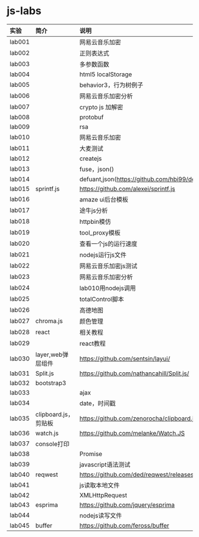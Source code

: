 # js-labs

| 实验     | 简介               | 说明                                                |
|:-------|:-----------------|:--------------------------------------------------|
| lab001 |                  | 网易云音乐加密                                           |
| lab002 |                  | 正则表达式                                             |
| lab003 |                  | 多参数函数                                             |
| lab004 |                  | html5 localStorage                                |
| lab005 |                  | behavior3，行为树例子                                   |
| lab006 |                  | 网易云音乐加密分析                                         |
| lab007 |                  | crypto js 加解密                                     |
| lab008 |                  | protobuf                                          |
| lab009 |                  | rsa                                               |
| lab010 |                  | 网易云音乐加密                                           |
| lab011 |                  | 大麦测试                                              |
| lab012 |                  | createjs                                          |
| lab013 |                  | fuse，json()                                       |
| lab014 |                  | defuant,json(https://github.com/hbi99/defiant.js) |
| lab015 | sprintf.js       | https://github.com/alexei/sprintf.js              |
| lab016 |                  | amaze ui后台模板                                      |
| lab017 |                  | 途牛js分析                                            |
| lab018 |                  | httpbin模仿                                         |
| lab019 |                  | tool_proxy模板                                      |
| lab020 |                  | 查看一个js的运行速度                                       |
| lab021 |                  | nodejs运行js文件                                      |
| lab022 |                  | 网易云音乐加密js测试                                       |
| lab023 |                  | 网易云音乐加密分析                                         |
| lab024 |                  | lab010用nodejs调用                                   |
| lab025 |                  | totalControl脚本                                    |
| lab026 |                  | 高德地图                                              |
| lab027 | chroma.js        | 颜色管理                                              |
| lab028 | react            | 相关教程                                              |
| lab029 |                  | react教程                                           |
| lab030 | layer,web弹层组件    | https://github.com/sentsin/layui/                 |
| lab031 | Split.js         | https://github.com/nathancahill/Split.js/         |
| lab032 | bootstrap3       |                                                   |
| lab033 |                  | ajax                                              |
| lab034 |                  | date，时间戳                                          |
| lab035 | clipboard.js，剪贴板 | https://github.com/zenorocha/clipboard.js         |
| lab036 | watch.js         | https://github.com/melanke/Watch.JS               |
| lab037 | console打印        |                                                   |
| lab038 |                  | Promise                                           |
| lab039 |                  | javascript语法测试                                    |
| lab040 | reqwest          | https://github.com/ded/reqwest/releases           |
| lab041 |                  | js读取本地文件                                          |
| lab042 |                  | XMLHttpRequest                                    |
| lab043 | esprima          | https://github.com/jquery/esprima                 |
| lab044 |                  | nodejs读写文件                                        |
| lab045 | buffer           | https://github.com/feross/buffer                  |

